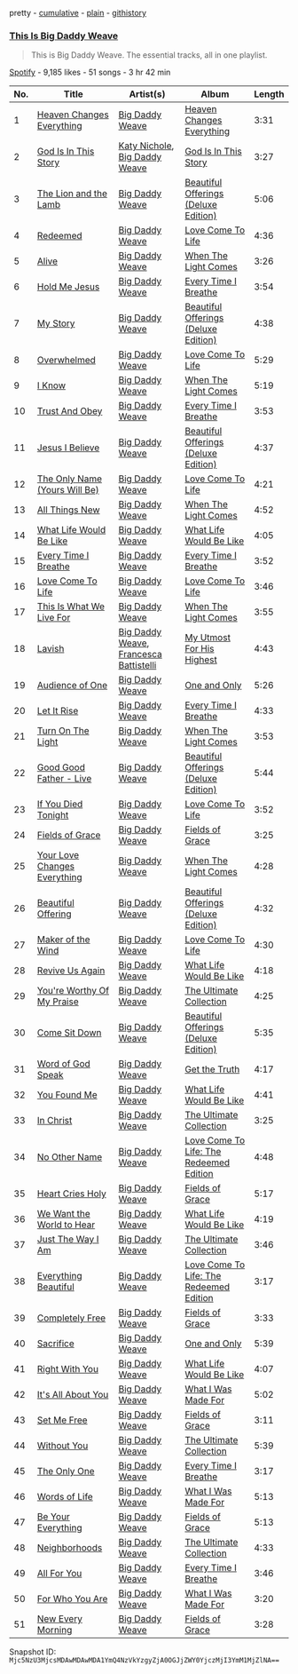 pretty - [cumulative](/playlists/cumulative/37i9dQZF1DZ06evO2Rwe2O.md) - [plain](/playlists/plain/37i9dQZF1DZ06evO2Rwe2O) - [githistory](https://github.githistory.xyz/mackorone/spotify-playlist-archive/blob/main/playlists/plain/37i9dQZF1DZ06evO2Rwe2O)

### [This Is Big Daddy Weave](https://open.spotify.com/playlist/37i9dQZF1DZ06evO2Rwe2O)

> This is Big Daddy Weave\. The essential tracks, all in one playlist.

[Spotify](https://open.spotify.com/user/spotify) - 9,185 likes - 51 songs - 3 hr 42 min

| No. | Title | Artist(s) | Album | Length |
|---|---|---|---|---|
| 1 | [Heaven Changes Everything](https://open.spotify.com/track/09K7v6EnuoR2TmjAEKUD71) | [Big Daddy Weave](https://open.spotify.com/artist/4SsMf4SjhOlSqEitcprgBt) | [Heaven Changes Everything](https://open.spotify.com/album/2siQQnBK2IRSYMbjgdfvji) | 3:31 |
| 2 | [God Is In This Story](https://open.spotify.com/track/7m0BMNyTpSnsJYfsRiHw2T) | [Katy Nichole](https://open.spotify.com/artist/4sdhhi6q1Ez9l5PagQsykC), [Big Daddy Weave](https://open.spotify.com/artist/4SsMf4SjhOlSqEitcprgBt) | [God Is In This Story](https://open.spotify.com/album/4EsF6LpMu2xAxL0tGooqs3) | 3:27 |
| 3 | [The Lion and the Lamb](https://open.spotify.com/track/2FJYXPlTmFPAjTwPS1bMnw) | [Big Daddy Weave](https://open.spotify.com/artist/4SsMf4SjhOlSqEitcprgBt) | [Beautiful Offerings \(Deluxe Edition\)](https://open.spotify.com/album/1nS9azUwohxTProO6cTEMc) | 5:06 |
| 4 | [Redeemed](https://open.spotify.com/track/7zuwaenG5AF0vG7o7kMduX) | [Big Daddy Weave](https://open.spotify.com/artist/4SsMf4SjhOlSqEitcprgBt) | [Love Come To Life](https://open.spotify.com/album/0RDPOY2Nprgx01KCX8XOLM) | 4:36 |
| 5 | [Alive](https://open.spotify.com/track/78x8gB6FVSDB9q01E7rlI8) | [Big Daddy Weave](https://open.spotify.com/artist/4SsMf4SjhOlSqEitcprgBt) | [When The Light Comes](https://open.spotify.com/album/0pUmeRHfEG13Y63F3n3o1R) | 3:26 |
| 6 | [Hold Me Jesus](https://open.spotify.com/track/6jY58FrHShSeJIuA3m5Osx) | [Big Daddy Weave](https://open.spotify.com/artist/4SsMf4SjhOlSqEitcprgBt) | [Every Time I Breathe](https://open.spotify.com/album/3EscMOjxSXux9BPVDOtiQ2) | 3:54 |
| 7 | [My Story](https://open.spotify.com/track/6Dkou08rjWrgGijVmoAVZp) | [Big Daddy Weave](https://open.spotify.com/artist/4SsMf4SjhOlSqEitcprgBt) | [Beautiful Offerings \(Deluxe Edition\)](https://open.spotify.com/album/1nS9azUwohxTProO6cTEMc) | 4:38 |
| 8 | [Overwhelmed](https://open.spotify.com/track/0UcyrdirFfmpzEKQJ47Ixr) | [Big Daddy Weave](https://open.spotify.com/artist/4SsMf4SjhOlSqEitcprgBt) | [Love Come To Life](https://open.spotify.com/album/0RDPOY2Nprgx01KCX8XOLM) | 5:29 |
| 9 | [I Know](https://open.spotify.com/track/1J9VTeVlVUbZLre3Yc1A4V) | [Big Daddy Weave](https://open.spotify.com/artist/4SsMf4SjhOlSqEitcprgBt) | [When The Light Comes](https://open.spotify.com/album/0pUmeRHfEG13Y63F3n3o1R) | 5:19 |
| 10 | [Trust And Obey](https://open.spotify.com/track/1pB0uLHifv66pukzMZ94fj) | [Big Daddy Weave](https://open.spotify.com/artist/4SsMf4SjhOlSqEitcprgBt) | [Every Time I Breathe](https://open.spotify.com/album/3EscMOjxSXux9BPVDOtiQ2) | 3:53 |
| 11 | [Jesus I Believe](https://open.spotify.com/track/3HRfH5dCEmrc4kquT51XgE) | [Big Daddy Weave](https://open.spotify.com/artist/4SsMf4SjhOlSqEitcprgBt) | [Beautiful Offerings \(Deluxe Edition\)](https://open.spotify.com/album/1nS9azUwohxTProO6cTEMc) | 4:37 |
| 12 | [The Only Name \(Yours Will Be\)](https://open.spotify.com/track/3Ba5WQizFbQPRN7MtlXoTF) | [Big Daddy Weave](https://open.spotify.com/artist/4SsMf4SjhOlSqEitcprgBt) | [Love Come To Life](https://open.spotify.com/album/0RDPOY2Nprgx01KCX8XOLM) | 4:21 |
| 13 | [All Things New](https://open.spotify.com/track/2D1F0ukjJniQCgO1ex5KJi) | [Big Daddy Weave](https://open.spotify.com/artist/4SsMf4SjhOlSqEitcprgBt) | [When The Light Comes](https://open.spotify.com/album/0pUmeRHfEG13Y63F3n3o1R) | 4:52 |
| 14 | [What Life Would Be Like](https://open.spotify.com/track/71Mwr0v0cPykFBBpnYiSED) | [Big Daddy Weave](https://open.spotify.com/artist/4SsMf4SjhOlSqEitcprgBt) | [What Life Would Be Like](https://open.spotify.com/album/2UAq8mcn9ivMJoSX9asGSw) | 4:05 |
| 15 | [Every Time I Breathe](https://open.spotify.com/track/4yOpRExvm1qwGBZNeS4cXt) | [Big Daddy Weave](https://open.spotify.com/artist/4SsMf4SjhOlSqEitcprgBt) | [Every Time I Breathe](https://open.spotify.com/album/3EscMOjxSXux9BPVDOtiQ2) | 3:52 |
| 16 | [Love Come To Life](https://open.spotify.com/track/26FQmwQ538RwRB7vV3KLjR) | [Big Daddy Weave](https://open.spotify.com/artist/4SsMf4SjhOlSqEitcprgBt) | [Love Come To Life](https://open.spotify.com/album/0RDPOY2Nprgx01KCX8XOLM) | 3:46 |
| 17 | [This Is What We Live For](https://open.spotify.com/track/4JRQpTXsde4JQtIO3D76iT) | [Big Daddy Weave](https://open.spotify.com/artist/4SsMf4SjhOlSqEitcprgBt) | [When The Light Comes](https://open.spotify.com/album/0pUmeRHfEG13Y63F3n3o1R) | 3:55 |
| 18 | [Lavish](https://open.spotify.com/track/5wvlWHdfysfTlAN2ulXcoh) | [Big Daddy Weave](https://open.spotify.com/artist/4SsMf4SjhOlSqEitcprgBt), [Francesca Battistelli](https://open.spotify.com/artist/29ywwKkxfoH7iWwNY1UezA) | [My Utmost For His Highest](https://open.spotify.com/album/1FsAHNrcHF3QVdRHloCnhV) | 4:43 |
| 19 | [Audience of One](https://open.spotify.com/track/6s2kbczHvB0VDd5US1J5AL) | [Big Daddy Weave](https://open.spotify.com/artist/4SsMf4SjhOlSqEitcprgBt) | [One and Only](https://open.spotify.com/album/34TxhWZkBsTUFJYhPnkvtN) | 5:26 |
| 20 | [Let It Rise](https://open.spotify.com/track/3d7BD6z3dmOn0uyuyTzFnr) | [Big Daddy Weave](https://open.spotify.com/artist/4SsMf4SjhOlSqEitcprgBt) | [Every Time I Breathe](https://open.spotify.com/album/3EscMOjxSXux9BPVDOtiQ2) | 4:33 |
| 21 | [Turn On The Light](https://open.spotify.com/track/7eMEf2vcT5POvOLaery3I9) | [Big Daddy Weave](https://open.spotify.com/artist/4SsMf4SjhOlSqEitcprgBt) | [When The Light Comes](https://open.spotify.com/album/0pUmeRHfEG13Y63F3n3o1R) | 3:53 |
| 22 | [Good Good Father \- Live](https://open.spotify.com/track/4F6XmVjxpAVnAY9IuYou44) | [Big Daddy Weave](https://open.spotify.com/artist/4SsMf4SjhOlSqEitcprgBt) | [Beautiful Offerings \(Deluxe Edition\)](https://open.spotify.com/album/1nS9azUwohxTProO6cTEMc) | 5:44 |
| 23 | [If You Died Tonight](https://open.spotify.com/track/7glAHcE2yN6onHZd7BBSto) | [Big Daddy Weave](https://open.spotify.com/artist/4SsMf4SjhOlSqEitcprgBt) | [Love Come To Life](https://open.spotify.com/album/0RDPOY2Nprgx01KCX8XOLM) | 3:52 |
| 24 | [Fields of Grace](https://open.spotify.com/track/7I1jXhVC8QVJzjPzx93VAQ) | [Big Daddy Weave](https://open.spotify.com/artist/4SsMf4SjhOlSqEitcprgBt) | [Fields of Grace](https://open.spotify.com/album/61sF6iIwEXs0whUeba8D77) | 3:25 |
| 25 | [Your Love Changes Everything](https://open.spotify.com/track/5EK9diaPvJbJHarH2l8Sfb) | [Big Daddy Weave](https://open.spotify.com/artist/4SsMf4SjhOlSqEitcprgBt) | [When The Light Comes](https://open.spotify.com/album/0pUmeRHfEG13Y63F3n3o1R) | 4:28 |
| 26 | [Beautiful Offering](https://open.spotify.com/track/1Ne01Bjmgb3q08r6tdw3Oc) | [Big Daddy Weave](https://open.spotify.com/artist/4SsMf4SjhOlSqEitcprgBt) | [Beautiful Offerings \(Deluxe Edition\)](https://open.spotify.com/album/1nS9azUwohxTProO6cTEMc) | 4:32 |
| 27 | [Maker of the Wind](https://open.spotify.com/track/0c6ycONajngTNG7TPTAEKN) | [Big Daddy Weave](https://open.spotify.com/artist/4SsMf4SjhOlSqEitcprgBt) | [Love Come To Life](https://open.spotify.com/album/0RDPOY2Nprgx01KCX8XOLM) | 4:30 |
| 28 | [Revive Us Again](https://open.spotify.com/track/1gDz3147BMHrVz772aYTwn) | [Big Daddy Weave](https://open.spotify.com/artist/4SsMf4SjhOlSqEitcprgBt) | [What Life Would Be Like](https://open.spotify.com/album/2UAq8mcn9ivMJoSX9asGSw) | 4:18 |
| 29 | [You're Worthy Of My Praise](https://open.spotify.com/track/1WUmwcfpl8FPNwDEhqMQCJ) | [Big Daddy Weave](https://open.spotify.com/artist/4SsMf4SjhOlSqEitcprgBt) | [The Ultimate Collection](https://open.spotify.com/album/5tUYEM30kqrb96DaAB4yhW) | 4:25 |
| 30 | [Come Sit Down](https://open.spotify.com/track/4OFnAQqkz0mGQUmx59Carl) | [Big Daddy Weave](https://open.spotify.com/artist/4SsMf4SjhOlSqEitcprgBt) | [Beautiful Offerings \(Deluxe Edition\)](https://open.spotify.com/album/1nS9azUwohxTProO6cTEMc) | 5:35 |
| 31 | [Word of God Speak](https://open.spotify.com/track/4DHwQgifWfvk38gZ98DBHU) | [Big Daddy Weave](https://open.spotify.com/artist/4SsMf4SjhOlSqEitcprgBt) | [Get the Truth](https://open.spotify.com/album/1uHOFv8yPQwPOxaFiB2g9T) | 4:17 |
| 32 | [You Found Me](https://open.spotify.com/track/70KZlDFmyd2OGigiLGwOwd) | [Big Daddy Weave](https://open.spotify.com/artist/4SsMf4SjhOlSqEitcprgBt) | [What Life Would Be Like](https://open.spotify.com/album/2UAq8mcn9ivMJoSX9asGSw) | 4:41 |
| 33 | [In Christ](https://open.spotify.com/track/5arKXRuVZeyy0HOxWkoJUc) | [Big Daddy Weave](https://open.spotify.com/artist/4SsMf4SjhOlSqEitcprgBt) | [The Ultimate Collection](https://open.spotify.com/album/5tUYEM30kqrb96DaAB4yhW) | 3:25 |
| 34 | [No Other Name](https://open.spotify.com/track/12R460xrc3YK1V7PUYK6nz) | [Big Daddy Weave](https://open.spotify.com/artist/4SsMf4SjhOlSqEitcprgBt) | [Love Come To Life: The Redeemed Edition](https://open.spotify.com/album/5P2EQTgQ6BpQOjyoBxm15i) | 4:48 |
| 35 | [Heart Cries Holy](https://open.spotify.com/track/13D4BSdRclYY6rkcHTtoiD) | [Big Daddy Weave](https://open.spotify.com/artist/4SsMf4SjhOlSqEitcprgBt) | [Fields of Grace](https://open.spotify.com/album/61sF6iIwEXs0whUeba8D77) | 5:17 |
| 36 | [We Want the World to Hear](https://open.spotify.com/track/2NlhZ6eRfCD8Hb8fd315nn) | [Big Daddy Weave](https://open.spotify.com/artist/4SsMf4SjhOlSqEitcprgBt) | [What Life Would Be Like](https://open.spotify.com/album/2UAq8mcn9ivMJoSX9asGSw) | 4:19 |
| 37 | [Just The Way I Am](https://open.spotify.com/track/5DWxGimczAZe7byauhrUba) | [Big Daddy Weave](https://open.spotify.com/artist/4SsMf4SjhOlSqEitcprgBt) | [The Ultimate Collection](https://open.spotify.com/album/5tUYEM30kqrb96DaAB4yhW) | 3:46 |
| 38 | [Everything Beautiful](https://open.spotify.com/track/331Knn1SGIHAjAfHtP9UBR) | [Big Daddy Weave](https://open.spotify.com/artist/4SsMf4SjhOlSqEitcprgBt) | [Love Come To Life: The Redeemed Edition](https://open.spotify.com/album/5P2EQTgQ6BpQOjyoBxm15i) | 3:17 |
| 39 | [Completely Free](https://open.spotify.com/track/0YmGnKCilrgJzGLcUtqvOy) | [Big Daddy Weave](https://open.spotify.com/artist/4SsMf4SjhOlSqEitcprgBt) | [Fields of Grace](https://open.spotify.com/album/61sF6iIwEXs0whUeba8D77) | 3:33 |
| 40 | [Sacrifice](https://open.spotify.com/track/0pmi8Y9gF1QHtuEwQfuzsp) | [Big Daddy Weave](https://open.spotify.com/artist/4SsMf4SjhOlSqEitcprgBt) | [One and Only](https://open.spotify.com/album/34TxhWZkBsTUFJYhPnkvtN) | 5:39 |
| 41 | [Right With You](https://open.spotify.com/track/2v4QOcKW0wXtG2o9vSrsSX) | [Big Daddy Weave](https://open.spotify.com/artist/4SsMf4SjhOlSqEitcprgBt) | [What Life Would Be Like](https://open.spotify.com/album/2UAq8mcn9ivMJoSX9asGSw) | 4:07 |
| 42 | [It's All About You](https://open.spotify.com/track/2pnm4XSwVkbc6waMzF9odE) | [Big Daddy Weave](https://open.spotify.com/artist/4SsMf4SjhOlSqEitcprgBt) | [What I Was Made For](https://open.spotify.com/album/4hmf9eDR7uciP36IoVFQYH) | 5:02 |
| 43 | [Set Me Free](https://open.spotify.com/track/47Us0P876YRcCz5e4PqYGh) | [Big Daddy Weave](https://open.spotify.com/artist/4SsMf4SjhOlSqEitcprgBt) | [Fields of Grace](https://open.spotify.com/album/61sF6iIwEXs0whUeba8D77) | 3:11 |
| 44 | [Without You](https://open.spotify.com/track/6llVaCTlf3qj0rBPTvGrk0) | [Big Daddy Weave](https://open.spotify.com/artist/4SsMf4SjhOlSqEitcprgBt) | [The Ultimate Collection](https://open.spotify.com/album/5tUYEM30kqrb96DaAB4yhW) | 5:39 |
| 45 | [The Only One](https://open.spotify.com/track/1Dm66v7VLsHHNUzxaJQdC7) | [Big Daddy Weave](https://open.spotify.com/artist/4SsMf4SjhOlSqEitcprgBt) | [Every Time I Breathe](https://open.spotify.com/album/3EscMOjxSXux9BPVDOtiQ2) | 3:17 |
| 46 | [Words of Life](https://open.spotify.com/track/7C7n4C6VoUhUyIO7oHeQ6I) | [Big Daddy Weave](https://open.spotify.com/artist/4SsMf4SjhOlSqEitcprgBt) | [What I Was Made For](https://open.spotify.com/album/4hmf9eDR7uciP36IoVFQYH) | 5:13 |
| 47 | [Be Your Everything](https://open.spotify.com/track/3RkTLYMiGUmdNUkqtD4iPg) | [Big Daddy Weave](https://open.spotify.com/artist/4SsMf4SjhOlSqEitcprgBt) | [Fields of Grace](https://open.spotify.com/album/61sF6iIwEXs0whUeba8D77) | 5:13 |
| 48 | [Neighborhoods](https://open.spotify.com/track/5olQics7uPj0dp1vBTkyYe) | [Big Daddy Weave](https://open.spotify.com/artist/4SsMf4SjhOlSqEitcprgBt) | [The Ultimate Collection](https://open.spotify.com/album/5tUYEM30kqrb96DaAB4yhW) | 4:33 |
| 49 | [All For You](https://open.spotify.com/track/4Gqez49VUwAYdthySame7Y) | [Big Daddy Weave](https://open.spotify.com/artist/4SsMf4SjhOlSqEitcprgBt) | [Every Time I Breathe](https://open.spotify.com/album/3EscMOjxSXux9BPVDOtiQ2) | 3:46 |
| 50 | [For Who You Are](https://open.spotify.com/track/5YJG5A01wPavs17Zv09Jka) | [Big Daddy Weave](https://open.spotify.com/artist/4SsMf4SjhOlSqEitcprgBt) | [What I Was Made For](https://open.spotify.com/album/4hmf9eDR7uciP36IoVFQYH) | 3:20 |
| 51 | [New Every Morning](https://open.spotify.com/track/1vC1qUFwuDgTlRg89ZMhcH) | [Big Daddy Weave](https://open.spotify.com/artist/4SsMf4SjhOlSqEitcprgBt) | [Fields of Grace](https://open.spotify.com/album/61sF6iIwEXs0whUeba8D77) | 3:28 |

Snapshot ID: `Mjc5NzU3MjcsMDAwMDAwMDA1YmQ4NzVkYzgyZjA0OGJjZWY0YjczMjI3YmM1MjZlNA==`
